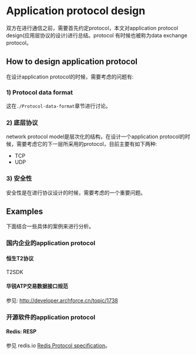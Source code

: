# Application protocol design

双方在进行通信之前，需要首先约定protocol，本文对application protocol design(应用层协议的设计)进行总结。protocol 有时候也被称为data exchange protocol。

## How to design application protocol

在设计application protocol的时候，需要考虑的问题有: 

### 1) Protocol data format

这在`./Protocol-data-format`章节进行讨论。

### 2) 底层协议

network protocol model是层次化的结构，在设计一个application protocol的时候，需要考虑它的下一层所采用的protocol，目前主要有如下两种:

- TCP
- UDP

### 3) 安全性

安全性是在进行协议设计的时候，需要考虑的一个重要问题。

## Examples

下面结合一些具体的案例来进行分析。

### 国内企业的application protocol

#### 恒生T2协议

T2SDK

#### 华锐ATP交易数据接口规范

参见: http://developer.archforce.cn/topic/1738 	



### 开源软件的application protocol

#### Redis: RESP 

参见 redis.io [Redis Protocol specification](https://redis.io/topics/protocol)。






